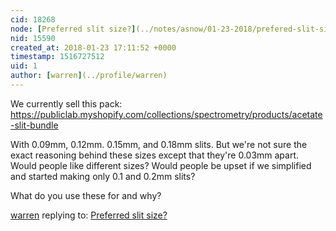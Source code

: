 ```yaml
---
cid: 18268
node: [Preferred slit size?](../notes/asnow/01-23-2018/prefered-slit-size)
nid: 15590
created_at: 2018-01-23 17:11:52 +0000
timestamp: 1516727512
uid: 1
author: [warren](../profile/warren)
---
```


We currently sell this pack: https://publiclab.myshopify.com/collections/spectrometry/products/acetate-slit-bundle

With 0.09mm, 0.12mm. 0.15mm, and 0.18mm slits. But we're not sure the exact reasoning behind these sizes except that they're 0.03mm apart. Would people like different sizes? Would people be upset if we simplified and started making only 0.1 and 0.2mm slits? 

What do you use these for and why? 

[warren](../profile/warren) replying to: [Preferred slit size?](../notes/asnow/01-23-2018/prefered-slit-size)

